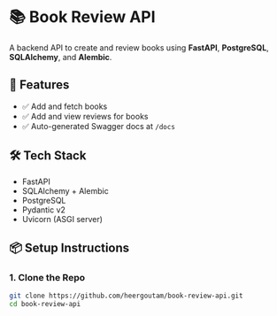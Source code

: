 # 📚 Book Review API

A backend API to create and review books using **FastAPI**, **PostgreSQL**, **SQLAlchemy**, and **Alembic**.

## 🚀 Features

- ✅ Add and fetch books
- ✅ Add and view reviews for books
- ✅ Auto-generated Swagger docs at `/docs`

## 🛠️ Tech Stack

- FastAPI
- SQLAlchemy + Alembic
- PostgreSQL
- Pydantic v2
- Uvicorn (ASGI server)

## 📦 Setup Instructions

### 1. Clone the Repo

```bash
git clone https://github.com/heergoutam/book-review-api.git
cd book-review-api
